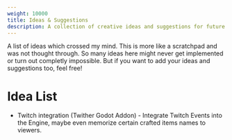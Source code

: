 ```yaml
---
weight: 10000
title: Ideas & Suggestions
description: A collection of creative ideas and suggestions for future game features and improvements. This serves as a brainstorming scratchpad for potential enhancements.
---
```


A list of ideas which crossed my mind. This is more like a scratchpad and was not thought through. So many ideas here might never get implemented or turn out completly impossible. But if you want to add your ideas and suggestions too, feel free!

# Idea List

* Twitch integration (Twither Godot Addon) - Integrate Twitch Events into the Engine, maybe even memorize certain crafted items names to viewers.

